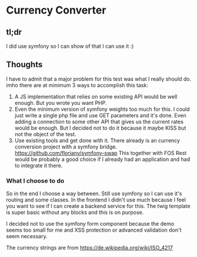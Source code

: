 # Currency Converter
## tl;dr
I did use symfony so I can show of that I can use it :)

## Thoughts
I have to admit that a major problem for this test was what I really should do.
imho there are at minimum 3 ways to accomplish this task:

1. A JS implementation that relies on some existing API would be well enough. But you wrote you want PHP.
2. Even the minimum version of symfony weights too much for this. I could just write a single php file and use GET
parameters and it's done. Even adding a connection to some other API that gives us the current rates would be enough.
But I decided not to do it because it maybe KISS but not the object of the test.
3. Use existing tools and get done with it. There already is an currency conversion project with a symfony bridge.
https://github.com/florianv/symfony-swap This together with FOS Rest would be probably a good choice if I already had
an application and had to integrate it there.

### What I choose to do
So in the end I choose a way between. Still use symfony so I can use it's routing and some classes. In the frontend
I didn't use much because I feel you want to see if I can create a backend service for this. The twig template is super
basic without any blocks and this is on purpose. 

I decided not to use the symfony form component because the demo seems too small for me and XSS protection or advanced
validation don't seem necessary.

The currency strings are from https://de.wikipedia.org/wiki/ISO_4217
